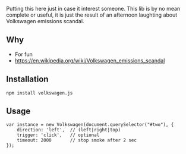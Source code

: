 Putting this here just in case it interest someone. This lib is by no mean complete or useful, it is just the result of an afternoon laughting about Volkswagen emissions scandal.

## Why

* For fun
* https://en.wikipedia.org/wiki/Volkswagen_emissions_scandal

## Installation

`npm install volkswagen.js`

## Usage

```
var instance = new Volkswagen(document.querySelector("#two"), {
    direction: 'left',  // (left|right|top)
    trigger: 'click',   // optional
    timeout: 2000       // stop smoke after 2 sec
});
```
